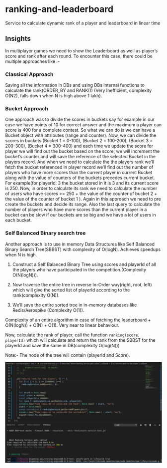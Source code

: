# ranking-and-leaderboard
Service to calculate dynamic rank of a player and leaderboard in linear time

## Insights

In multiplayer games we need to show the Leaderboard as well as player’s score and rank after each round. To encounter this case, there could be multiple approaches like :- 

### Classical Approach

Saving all the information in DBs and using DBs internal functions to calculate the rank(ORDER_BY and RANK()) (Very Inefficient, complexity O(N2), falls down when N is high above 1 lakh).

### Bucket Approach

One approach was to divide the scores in buckets say for example in our case we have points of 10 for correct answer and the maximum a player can score is 400 for a complete contest. So what we can do is we can have a Bucket object with attributes (range and counter). Now, we can divide the scores in buckets (Bucket 1 = 0-100), (Bucket 2 = 100-200), (Bucket 3 = 200-300), (Bucket 4 = 300-400) and each time we update the score for player we will find out the bucket based on the score, we will increment the bucket’s counter  and  will save the reference of the selected Bucket in the players record. And when we need to calculate the the players rank we’ll fetch the bucket referenced in player record we’ll find out the number of players who have more scores than the current player in current Bucket along with the value of counters of the buckets precedes current bucket.  For example(for playerId: 3 the bucket stored in it is 3 and its current score is 250. Now, in order to calculate its rank we need to calculate the number of users who have scores >= 250 + the value of the counter of bucket 2 + the value of the counter of bucket 1  ). Again in this approach we need to pre create the buckets and decide its range. Also the last query to calculate the number of players who have more scores than the current player in a bucket can be slow if our buckets are so big and we have a lot of users in each bucket.

### Self Balanced Binary search tree

Another approach is to use in memory Data Structures like Self Balanced Binary Search Tree(SBBST) with complexity of O(logN). Achieves speedups when N is high.

1) Construct a Self Balanced Binary Tree using scores and playerId of all the players who have participated in the competition.(Complexity O(N(logN))).

2) Now traverse the entire tree in reverse In-Order way(right, root, left) which will give the sorted list of playerId according to the rank(complexity O(N)).

3) We’ll save the entire sorted tree in in-memory databases like Redis/Aerospike (Complexity O(1)).

Complexity of an entire algorithm in case of fetching the leaderboard  + O(N(logN)) + O(N) + O(1). Very near to linear behaviour.

Now, calculate the rank of player, call the function `ranking(score, playerId)` which will calculate and return the rank from the SBBST for the playerId and save the same in DB(complexity O(log(N))) 

Note:- The node of the tree will contain (playerId and Score). 

![alt text](./test-run.png)
